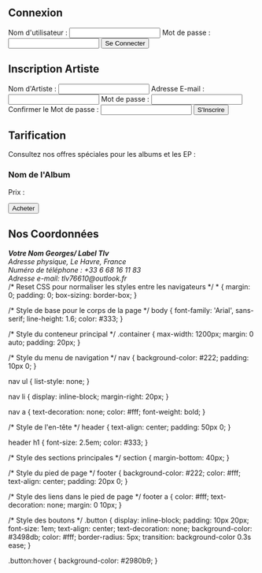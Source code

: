 <!doctype html>
<html lang="en"> 
 <head> 
  <meta charset="UTF-8"> 
  <meta name="viewport" content="width=device-width, initial-scale=1.0"> 
  <title>Label Tlv</title> 
 </head> 
 <body> <!-- Section de Connexion --> 
  <section id="connexion"> 
   <h2>Connexion</h2> 
   <form action="/connexion" method="post"> <label for="username">Nom d'utilisateur :</label> 
    <input type="text" id="username" name="username" required> <label for="password">Mot de passe :</label> 
    <input type="password" id="password" name="password" required> <button type="submit">Se Connecter</button> 
   </form> 
  </section> <!-- Formulaire d'Inscription pour les Artistes --> 
  <section id="inscriptionArtiste"> 
   <h2>Inscription Artiste</h2> 
   <form action="/inscription" method="post"> <label for="artistName">Nom d'Artiste :</label> 
    <input type="text" id="artistName" name="artistName" required> <label for="email">Adresse E-mail :</label> 
    <input type="email" id="email" name="email" required> <label for="password">Mot de passe :</label> 
    <input type="password" id="password" name="password" required> <label for="confirmPassword">Confirmer le Mot de passe :</label> 
    <input type="password" id="confirmPassword" name="confirmPassword" required> <button type="submit">S'Inscrire</button> 
   </form> 
  </section> <!-- Tarification avec Ventes d'Albums --> 
  <section id="tarification"> 
   <h2>Tarification</h2> 
   <p>Consultez nos offres spéciales pour les albums et les EP :</p> 
   <div class="album"> 
    <h3>Nom de l'Album</h3> 
    <p>Prix :</p> <button onclick="acheterAlbum()">Acheter</button> 
    <div id="lienTelechargement" style="display: none;"> <a href="/telechargement/nom-de-l-album.zip" download>Télécharger l'Album</a> 
    </div> 
   </div> 
  </section> <!-- Coordonnées --> 
  <section id="coordonnees"> 
   <h2>Nos Coordonnées</h2> 
   <address> <strong>Votre Nom Georges/ Label Tlv</strong><br> Adresse physique, Le Havre, France <br> Numéro de téléphone : +33 6 68 16 11 83<br> Adresse e-mail: tlv76610@outlook.fr </address> 
  </section> <!-- Script pour changer la couleur du fond --> 
  <script>
        function acheterAlbum() {
            document.getElementById('lienTelechargement').style.display = 'block';
        }
    </script> 
 </body>
</html>
/* Reset CSS pour normaliser les styles entre les navigateurs */
* {
    margin: 0;
    padding: 0;
    box-sizing: border-box;
}

/* Style de base pour le corps de la page */
body {
    font-family: 'Arial', sans-serif;
    line-height: 1.6;
    color: #333;
}

/* Style du conteneur principal */
.container {
    max-width: 1200px;
    margin: 0 auto;
    padding: 20px;
}

/* Style du menu de navigation */
nav {
    background-color: #222;
    padding: 10px 0;
}

nav ul {
    list-style: none;
}

nav li {
    display: inline-block;
    margin-right: 20px;
}

nav a {
    text-decoration: none;
    color: #fff;
    font-weight: bold;
}

/* Style de l'en-tête */
header {
    text-align: center;
    padding: 50px 0;
}

header h1 {
    font-size: 2.5em;
    color: #333;
}

/* Style des sections principales */
section {
    margin-bottom: 40px;
}

/* Style du pied de page */
footer {
    background-color: #222;
    color: #fff;
    text-align: center;
    padding: 20px 0;
}

/* Style des liens dans le pied de page */
footer a {
    color: #fff;
    text-decoration: none;
    margin: 0 10px;
}

/* Style des boutons */
.button {
    display: inline-block;
    padding: 10px 20px;
    font-size: 1em;
    text-align: center;
    text-decoration: none;
    background-color: #3498db;
    color: #fff;
    border-radius: 5px;
    transition: background-color 0.3s ease;
}

.button:hover {
    background-color: #2980b9;
}
